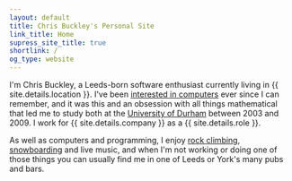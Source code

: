```yaml
---
layout: default
title: Chris Buckley's Personal Site
link_title: Home
supress_site_title: true
shortlink: /
og_type: website
---
```


I'm Chris Buckley, a Leeds-born software enthusiast currently living in {{ site.details.location }}. I've been [interested in computers](/interests/computing/) ever since I can remember, and it was this and an obsession with all things mathematical that led me to study both at the [University of Durham](https://www.dur.ac.uk/) between 2003 and 2009. I work for {{ site.details.company }} as a {{ site.details.role }}.

As well as computers and programming, I enjoy [rock climbing](/interests/climbing/), [snowboarding](/interests/snowboarding/) and live music, and when I'm not working or doing one of those things you can usually find me in one of Leeds or York's many pubs and bars.

